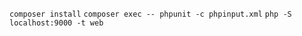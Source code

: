 ```composer install```
```composer exec -- phpunit -c phpinput.xml```
```php -S localhost:9000 -t web```
